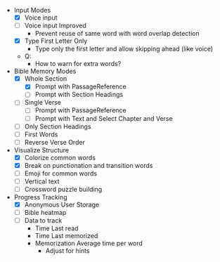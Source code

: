 - Input Modes
  - [x] Voice input
  - [ ] Voice input Improved
    - Prevent reuse of same word with word overlap detection
  - [x] Type First Letter Only
    - Type only the first letter and allow skipping ahead (like voice)
  - Q:
    - How to warn for extra words?
- Bible Memory Modes
  - [x] Whole Section
    - [x] Prompt with PassageReference
    - [ ] Prompt with Section Headings
  - [ ] Single Verse
    - [ ] Prompt with PassageReference
    - [ ] Prompt with Text and Select Chapter and Verse
  - [ ] Only Section Headings
  - [ ] First Words
  - [ ] Reverse Verse Order
- Visualize Structure
  - [x] Colorize common words
  - [x] Break on punctionation and transition words
  - [ ] Emoji for common words
  - [ ] Vertical text
  - [ ] Crossword puzzle building
- Progress Tracking
  - [x] Anonymous User Storage
  - [ ] Bible heatmap
  - [ ] Data to track
    - Time Last read
    - Time Last memorized
    - Memorization Average time per word
      - Adjust for hints

